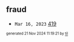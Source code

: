 ## fraud


* <code>Mar 16, 2023</code> [419](2023-03-16T08-28-05-419.md)

<sup><sub>generated 21 Nov 2024 11:19:21 by <a href='https://github.com/senorprogrammer/til'>til</a></sub></sup>
